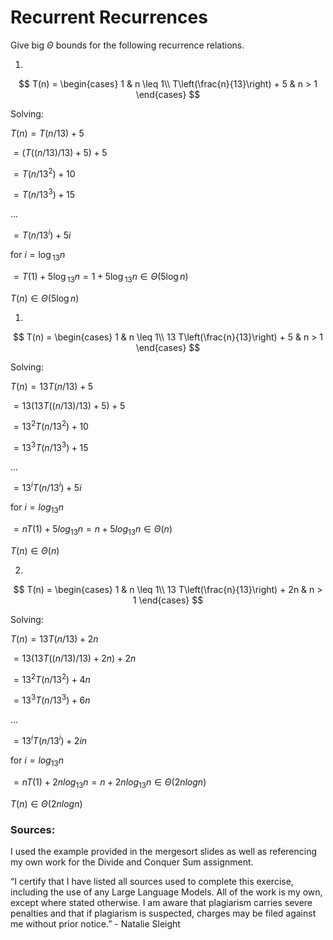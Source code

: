 # Recurrent Recurrences

Give big $\Theta$ bounds for the following recurrence relations.

1.
$$ T(n) =
    \begin{cases}
        1 & n \leq 1\\
        T\left(\frac{n}{13}\right) + 5 & n > 1
    \end{cases}
$$


Solving:

$T(n) = T(n/13) + 5$

 $= (T((n/13)/13) + 5) + 5$
    
 $= T(n/13^2 ) + 10$
    
 $= T(n/13^3 ) + 15$
    
 ...
 
 $= T(n/13^i) + 5i$

for $i = \log{_13} n$

 $= T(1) + 5\log{_13} n = 1 + 5\log{_13} n ∈ Θ(5\log{n})$

$T(n) ∈ Θ(5\log{n})$

1.
$$ T(n) =
    \begin{cases}
        1 & n \leq 1\\
        13 T\left(\frac{n}{13}\right) + 5 & n > 1
    \end{cases}
$$

Solving:

$T(n) = 13T(n/13) + 5$

 $= 13(13T((n/13)/13) + 5) + 5$
    
 $= 13^ 2T(n/13^2 ) + 10$
    
 $= 13^3 T(n/13^3 ) + 15$
    
 ...
 
 $= 13^i T(n/13^i) + 5i$

for $i = log_13 n$

 $= nT(1) + 5log_13 n = n + 5log_13 n ∈ Θ(n)$

$T(n) ∈ Θ(n)$

2.
$$ T(n) =
    \begin{cases}
        1 & n \leq 1\\
        13 T\left(\frac{n}{13}\right) + 2n & n > 1
    \end{cases}
$$

Solving:

$T(n) = 13T(n/13) + 2n$

 $= 13(13T((n/13)/13) + 2n) + 2n$
    
 $= 13^ 2T(n/13^2 ) + 4n$
    
 $= 13^3 T(n/13^3 ) + 6n$
    
 ...
 
 $= 13^i T(n/13^i) + 2in$

for $i = log_13 n$

 $= nT(1) + 2nlog_13 n = n + 2nlog_13 n ∈ Θ(2nlog n)$

$T(n) ∈ Θ(2nlog n)$


### Sources:

I used the example provided in the mergesort slides as well as referencing my own work for the Divide and Conquer Sum assignment.

“I certify that I have listed all sources used to complete this exercise, including the use of any Large Language Models. All of the work is my own, except where stated otherwise. I am aware that plagiarism carries severe penalties and that if plagiarism is suspected, charges may be filed against me without prior notice.” - Natalie Sleight
